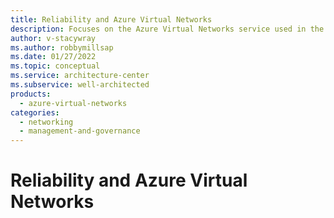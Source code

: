 ```yaml
---
title: Reliability and Azure Virtual Networks
description: Focuses on the Azure Virtual Networks service used in the Networking solution to provide best-practice, design considerations, and configuration recommendations related to Reliability.
author: v-stacywray
ms.author: robbymillsap
ms.date: 01/27/2022
ms.topic: conceptual
ms.service: architecture-center
ms.subservice: well-architected
products:
  - azure-virtual-networks
categories:
  - networking
  - management-and-governance
---
```


# Reliability and Azure Virtual Networks